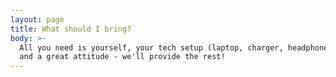 ```yaml
---
layout: page
title: What should I bring?
body: >-
  All you need is yourself, your tech setup (laptop, charger, headphones, etc),
  and a great attitude - we'll provide the rest!
---
```


